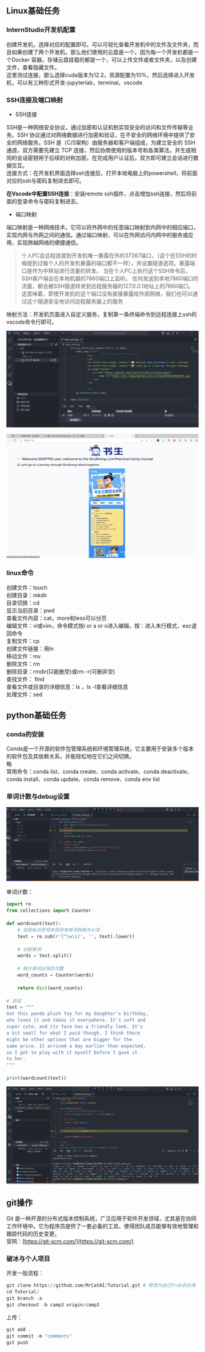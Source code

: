 

## Linux基础任务  

### InternStudio开发机配置  
创建开发机，选择对应的配置即可。可以可视化查看开发机中的文件及文件夹，而且如果创建了两个开发机，那么他们使用的云盘是一个。因为每一个开发机都是一个Docker 容器，存储云盘挂载的都是一个，可以上传文件或者文件夹，以及创建文件，查看隐藏文件。  
这里测试连接，那么选择cuda版本为12.2，资源配置为10%，然后选择进入开发机，可以有三种形式开发-jupyterlab，terminal，vscode  

### SSH连接及端口映射  
- SSH连接  

SSH是一种网络安全协议，通过加密和认证机制实现安全的访问和文件传输等业务。SSH 协议通过对网络数据进行加密和验证，在不安全的网络环境中提供了安全的网络服务。SSH 是（C/S架构）由服务器和客户端组成，为建立安全的 SSH 通道，双方需要先建立 TCP 连接，然后协商使用的版本号和各类算法，并生成相同的会话密钥用于后续的对称加密。在完成用户认证后，双方即可建立会话进行数据交互。  
连接方式：在开发机界面选择ssh连接后，打开本地电脑上的powershell，将前面对应的ssh与密码复制进去即可。  

**在Vscode中配置SSH连接**：安装remote ssh插件，点击增加ssh连接，然后将前面的登录命令与密码复制进去。  

- 端口映射  

端口映射是一种网络技术，它可以将外网中的任意端口映射到内网中的相应端口，实现内网与外网之间的通信。通过端口映射，可以在外网访问内网中的服务或应用，实现跨越网络的便捷通信。  
> 个人PC会远程连接到开发机唯一暴露在外的37367端口，（这个在SSH的时候提到过每个人的开发机暴露的端口都不一样），并设置隧道选项。暴露端口是作为中转站进行流量的转发。 
> 当在个人PC上执行这个SSH命令后，SSH客户端会在本地机器的7860端口上监听。 
> 任何发送到本地7860端口的流量，都会被SSH隧道转发到远程服务器的127.0.0.1地址上的7860端口。 
> 这意味着，即使开发机的这个端口没有直接暴露给外部网络，我们也可以通过这个隧道安全地访问远程服务器上的服务  

映射方法：开发机页面进入自定义服务，复制第一条终端命令到远程连接上ssh的vscode命令行即可。  

![porttrans](../../images/porttrans.png)  

![webdemo](../../images/webdemo.png)

### linux命令  

创建文件：touch  
创建目录：mkdir  
目录切换：cd  
显示当前目录：pwd  
查看文件内容：cat，more和less可以分页  
编辑文件：vi或vim，命令模式按i or a or o进入编辑，按：进入末行模式，esc退回命令    
复制文件：cp  
创建文件链接：用ln  
移动文件：mv  
删除文件：rm  
删除目录：rmdir(只能删空)或rm -r(可删非空)  
查找文件： find  
查看文件或目录的详细信息：ls ，ls -l查看详细信息  
处理文件：sed  

## python基础任务  

### conda的安装  

Conda是一个开源的软件包管理系统和环境管理系统，它主要用于安装多个版本的软件包及其依赖关系，并能轻松地在它们之间切换。  
略  
常用命令：conda list、conda create、conda activate、conda deactivate、conda install、conda update、conda remove、conda env list  

### 单词计数与debug设置  

![debugimg](../../images/debugimg.png)

单词计数：  
```python  
import re
from collections import Counter

def wordcount(text):
    # 去除标点符号并将所有单词转换为小写
    text = re.sub(r'[^\w\s]', '', text).lower()
    
    # 分割单词
    words = text.split()
    
    # 统计单词出现的次数
    word_counts = Counter(words)
    
    return dict(word_counts)

# 测试
text = """
Got this panda plush toy for my daughter's birthday,
who loves it and takes it everywhere. It's soft and
super cute, and its face has a friendly look. It's
a bit small for what I paid though. I think there
might be other options that are bigger for the
same price. It arrived a day earlier than expected,
so I got to play with it myself before I gave it
to her.
"""

print(wordcount(text))
```  

![countdebug](../../images/countdebug.png)

## git操作  

Git 是一种开源的分布式版本控制系统，广泛应用于软件开发领域，尤其是在协同工作环境中。它为程序员提供了一套必备的工具，使得团队成员能够有效地管理和跟踪代码的历史变更。  
官网：[https://git-scm.com/](https://git-scm.com/)  

### 破冰与个人项目  

开发一般流程：  
```python  
git clone https://github.com/MrCatAI/Tutorial.git # 修改为自己frok的仓库
cd Tutorial/
git branch -a
git checkout -b camp3 origin/camp3  
```  

上传：  
```python  
git add .  
git commit -m "comments"  
git push  
```  



